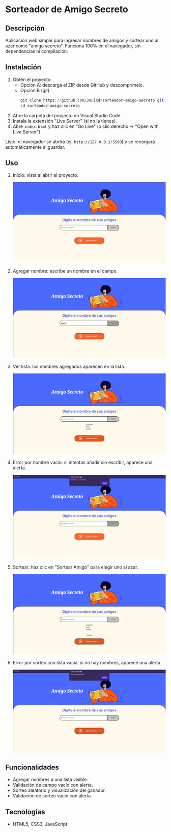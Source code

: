 # Sorteador de Amigo Secreto

## Descripción
Aplicación web simple para ingresar nombres de amigos y sortear uno al azar como "amigo secreto". Funciona 100% en el navegador, sin dependencias ni compilación.

## Instalación

1) Obtén el proyecto:
	 - Opción A: descarga el ZIP desde GitHub y descomprímelo.
	 - Opción B (git):
		 ```powershell
		 git clone https://github.com/Joulxd/sorteador-amigo-secreto.git
		 cd sorteador-amigo-secreto
		 ```
2) Abre la carpeta del proyecto en Visual Studio Code.
3) Instala la extensión "Live Server" (si no la tienes).
4) Abre `index.html` y haz clic en "Go Live" (o clic derecho → "Open with Live Server").

Listo: el navegador se abrirá (ej. `http://127.0.0.1:5500`) y se recargará automáticamente al guardar.



## Uso
1) Inicio: vista al abrir el proyecto.
   
	![Inicio](assets/inicio.png)

2) Agregar nombre: escribe un nombre en el campo.
   
	![Agregando nombre](assets/agregando-nombre.png)

3) Ver lista: los nombres agregados aparecen en la lista.
   
	![Visualizando lista](assets/visualizando-lista.png)

4) Error por nombre vacío: si intentas añadir sin escribir, aparece una alerta.
   
	![Error nombre vacío](assets/error-nombre-vacio.png)

5) Sortear: haz clic en "Sortear Amigo" para elegir uno al azar.
   
	![Resultado](assets/resultado.png)

6) Error por sorteo con lista vacía: si no hay nombres, aparece una alerta.
   
	![Error sorteo vacío](assets/error-sorteo-vacio.png)

## Funcionalidades
- Agregar nombres a una lista visible.
- Validación de campo vacío con alerta.
- Sorteo aleatorio y visualización del ganador.
- Validación de sorteo vacío con alerta.

## Tecnologías
- HTML5, CSS3, JavaScript
